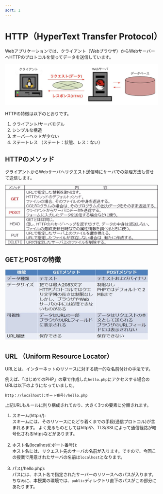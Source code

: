 ```yaml
---
sort: 1
---
```

# HTTP（HyperText Transfer Protocol）

Webアプリケーションでは、クライアント（Webブラウザ）からWebサーバーへHTTPのプロトコルを使ってデータを送信しています。

![](./images/04.Webアプリケーションとは.jpg)

HTTPの特徴は以下のとおりです。

1. クライアント/サーバモデル
2. シンプルな構造
3. オーバーヘッドが少ない
4. ステートレス （ステート：状態、レス：ない）

## HTTPのメソッド

クライアントからWebサーバへリクエスト送信時にサーバでの処理方法も併せて送信します。

![](./images/Aspose.Words.cf7819cc-80f9-4d0e-bf25-cc3f18f6faf3.005.jpeg)

## GETとPOSTの特徴

![](./images/Aspose.Words.cf7819cc-80f9-4d0e-bf25-cc3f18f6faf3.006.jpeg)

## URL （Uniform Resource Locator）

URLとは、インターネットのリソースに対する統一的な名前付けの手法です。

例えば、「はじめてのPHP」の章で作成した`hello.php`にアクセスする場合のURLは以下のようになっていました。

```text
http：//localhost(:ポート番号)/hello.php
```

上記URLもルールに則り構成されており、大きく3つの要素に分類されます。

1. スキーム(http://): <br>
   スキームには、そのリソースにたどり着くまでの手段(通信プロトコル)が含まれるます。
   よく見るものとしてはhttpや、TLS/SSLによって通信経路が暗号化されるhttpsなどがあります。<br><br>
2. ホスト名(localhost(:ポート番号)): <br>
   ホスト名には、リクエスト先のサーバの名前が入ります。ですので、今回この授業で用意されたサーバの名前は`localhost`となります。<br><br>
3. パス(/hello.php): <br>
   パスには、ホスト名で指定されたサーバーのリソースへのパスが入ります。
   ちなみに、本授業の環境では、`public`ディレクトリ直下のパスがこの部分にあたります。
